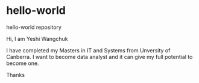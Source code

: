 # hello-world
hello-world repository

Hi, I am Yeshi Wangchuk

I have completed my Masters in IT and Systems from Unversity of Canberra.
I want to become data analyst and it can give my full potential to become one.

Thanks
